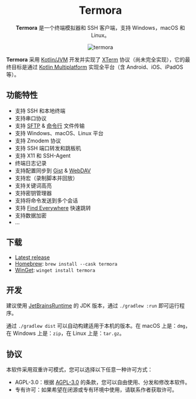 <h1 align="center">Termora</h1>  

<p align="center"> <strong>Termora</strong> 是一个终端模拟器和 SSH 客户端，支持 Windows，macOS 和 Linux。</p>

<div align="center">
  <img src="./docs/readme-zh_CN.png" alt="termora" />
</div>

**Termora** 采用 [Kotlin/JVM](https://kotlinlang.org/) 开发并实现了 [XTerm](https://invisible-island.net/xterm/ctlseqs/ctlseqs.html) 协议（尚未完全实现），它的最终目标是通过 [Kotlin Multiplatform](https://kotlinlang.org/docs/multiplatform.html) 实现全平台（含 Android、iOS、iPadOS 等）。

## 功能特性

- 支持 SSH 和本地终端
- 支持串口协议
- 支持 [SFTP](./docs/sftp-zh_CN.png?raw=1) & [命令行](./docs/sftp-command.png?raw=1) 文件传输
- 支持 Windows、macOS、Linux 平台
- 支持 Zmodem 协议
- 支持 SSH 端口转发和跳板机
- 支持 X11 和 SSH-Agent
- 终端日志记录
- 支持配置同步到 [Gist](https://gist.github.com) & [WebDAV](https://developer.mozilla.org/docs/Glossary/WebDAV)
- 支持宏（录制脚本并回放）
- 支持关键词高亮
- 支持密钥管理器
- 支持将命令发送到多个会话
- 支持 [Find Everywhere](./docs/findeverywhere-zh_CN.png?raw=1) 快速跳转
- 支持数据加密
- ...

## 下载

- [Latest release](https://github.com/TermoraDev/termora/releases/latest)
- [Homebrew](https://formulae.brew.sh/cask/termora): `brew install --cask termora`
- [WinGet](https://github.com/microsoft/winget-pkgs/tree/master/manifests/t/TermoraDev/Termora): `winget install termora`

## 开发

建议使用 [JetBrainsRuntime](https://github.com/JetBrains/JetBrainsRuntime) 的 JDK 版本，通过 `./gradlew :run` 即可运行程序。

通过 `./gradlew dist` 可以自动构建适用于本机的版本。在 macOS 上是：`dmg`，在 Windows 上是：`zip`，在 Linux 上是：`tar.gz`。

## 协议

本软件采用双重许可模式，您可以选择以下任意一种许可方式：

- AGPL-3.0：根据 [AGPL-3.0](https://opensource.org/license/agpl-v3) 的条款，您可以自由使用、分发和修改本软件。
- 专有许可：如果希望在闭源或专有环境中使用，请联系作者获取许可。
